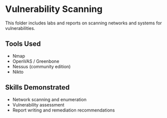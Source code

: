 # Vulnerability Scanning

This folder includes labs and reports on scanning networks and systems for vulnerabilities.

## Tools Used
- Nmap
- OpenVAS / Greenbone
- Nessus (community edition)
- Nikto

## Skills Demonstrated
- Network scanning and enumeration
- Vulnerability assessment
- Report writing and remediation recommendations
